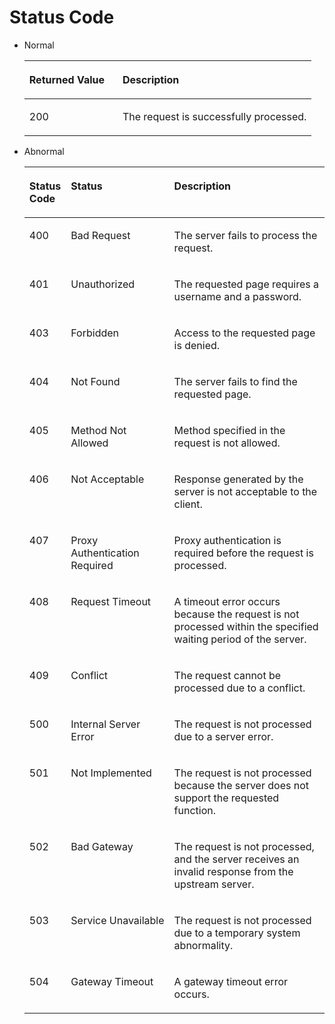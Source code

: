 # Status Code<a name="antiddos_02_0031"></a>

-   Normal

    <a name="table66326828"></a>
    <table><thead align="left"><tr id="row59571951"><th class="cellrowborder" valign="top" width="32.440000000000005%" id="mcps1.1.3.1.1"><p id="p60598694"><a name="p60598694"></a><a name="p60598694"></a>Returned Value</p>
    </th>
    <th class="cellrowborder" valign="top" width="67.56%" id="mcps1.1.3.1.2"><p id="p9547202"><a name="p9547202"></a><a name="p9547202"></a>Description</p>
    </th>
    </tr>
    </thead>
    <tbody><tr id="row35125931"><td class="cellrowborder" valign="top" width="32.440000000000005%" headers="mcps1.1.3.1.1 "><p id="p26628168"><a name="p26628168"></a><a name="p26628168"></a>200</p>
    </td>
    <td class="cellrowborder" valign="top" width="67.56%" headers="mcps1.1.3.1.2 "><p id="p9398018"><a name="p9398018"></a><a name="p9398018"></a>The request is successfully processed.</p>
    </td>
    </tr>
    </tbody>
    </table>

-   Abnormal

    <a name="table23041984"></a>
    <table><thead align="left"><tr id="row41035965"><th class="cellrowborder" valign="top" width="13.059999999999999%" id="mcps1.1.4.1.1"><p id="p3186143613114"><a name="p3186143613114"></a><a name="p3186143613114"></a>Status Code</p>
    </th>
    <th class="cellrowborder" valign="top" width="34.62%" id="mcps1.1.4.1.2"><p id="p2595014315"><a name="p2595014315"></a><a name="p2595014315"></a>Status</p>
    </th>
    <th class="cellrowborder" valign="top" width="52.32%" id="mcps1.1.4.1.3"><p id="p63313591"><a name="p63313591"></a><a name="p63313591"></a>Description</p>
    </th>
    </tr>
    </thead>
    <tbody><tr id="row28127241"><td class="cellrowborder" valign="top" width="13.059999999999999%" headers="mcps1.1.4.1.1 "><p id="p71867366312"><a name="p71867366312"></a><a name="p71867366312"></a>400</p>
    </td>
    <td class="cellrowborder" valign="top" width="34.62%" headers="mcps1.1.4.1.2 "><p id="p63714035"><a name="p63714035"></a><a name="p63714035"></a>Bad Request</p>
    </td>
    <td class="cellrowborder" valign="top" width="52.32%" headers="mcps1.1.4.1.3 "><p id="p60563230"><a name="p60563230"></a><a name="p60563230"></a>The server fails to process the request.</p>
    </td>
    </tr>
    <tr id="row8198163"><td class="cellrowborder" valign="top" width="13.059999999999999%" headers="mcps1.1.4.1.1 "><p id="p1118663620314"><a name="p1118663620314"></a><a name="p1118663620314"></a>401</p>
    </td>
    <td class="cellrowborder" valign="top" width="34.62%" headers="mcps1.1.4.1.2 "><p id="p60071490"><a name="p60071490"></a><a name="p60071490"></a>Unauthorized</p>
    </td>
    <td class="cellrowborder" valign="top" width="52.32%" headers="mcps1.1.4.1.3 "><p id="p33952517"><a name="p33952517"></a><a name="p33952517"></a>The requested page requires a username and a password.</p>
    </td>
    </tr>
    <tr id="row37137202"><td class="cellrowborder" valign="top" width="13.059999999999999%" headers="mcps1.1.4.1.1 "><p id="p218716363317"><a name="p218716363317"></a><a name="p218716363317"></a>403</p>
    </td>
    <td class="cellrowborder" valign="top" width="34.62%" headers="mcps1.1.4.1.2 "><p id="p55323375"><a name="p55323375"></a><a name="p55323375"></a>Forbidden</p>
    </td>
    <td class="cellrowborder" valign="top" width="52.32%" headers="mcps1.1.4.1.3 "><p id="p52008372"><a name="p52008372"></a><a name="p52008372"></a>Access to the requested page is denied.</p>
    </td>
    </tr>
    <tr id="row65422170"><td class="cellrowborder" valign="top" width="13.059999999999999%" headers="mcps1.1.4.1.1 "><p id="p618783653118"><a name="p618783653118"></a><a name="p618783653118"></a>404</p>
    </td>
    <td class="cellrowborder" valign="top" width="34.62%" headers="mcps1.1.4.1.2 "><p id="p64704383"><a name="p64704383"></a><a name="p64704383"></a>Not Found</p>
    </td>
    <td class="cellrowborder" valign="top" width="52.32%" headers="mcps1.1.4.1.3 "><p id="p6563648"><a name="p6563648"></a><a name="p6563648"></a>The server fails to find the requested page.</p>
    </td>
    </tr>
    <tr id="row59072839"><td class="cellrowborder" valign="top" width="13.059999999999999%" headers="mcps1.1.4.1.1 "><p id="p918793618315"><a name="p918793618315"></a><a name="p918793618315"></a>405</p>
    </td>
    <td class="cellrowborder" valign="top" width="34.62%" headers="mcps1.1.4.1.2 "><p id="p20170687"><a name="p20170687"></a><a name="p20170687"></a>Method Not Allowed</p>
    </td>
    <td class="cellrowborder" valign="top" width="52.32%" headers="mcps1.1.4.1.3 "><p id="p23212935"><a name="p23212935"></a><a name="p23212935"></a>Method specified in the request is not allowed.</p>
    </td>
    </tr>
    <tr id="row7589824"><td class="cellrowborder" valign="top" width="13.059999999999999%" headers="mcps1.1.4.1.1 "><p id="p9187203614315"><a name="p9187203614315"></a><a name="p9187203614315"></a>406</p>
    </td>
    <td class="cellrowborder" valign="top" width="34.62%" headers="mcps1.1.4.1.2 "><p id="p10796036"><a name="p10796036"></a><a name="p10796036"></a>Not Acceptable</p>
    </td>
    <td class="cellrowborder" valign="top" width="52.32%" headers="mcps1.1.4.1.3 "><p id="p2063724"><a name="p2063724"></a><a name="p2063724"></a>Response generated by the server is not acceptable to the client.</p>
    </td>
    </tr>
    <tr id="row18573521"><td class="cellrowborder" valign="top" width="13.059999999999999%" headers="mcps1.1.4.1.1 "><p id="p1187143683117"><a name="p1187143683117"></a><a name="p1187143683117"></a>407</p>
    </td>
    <td class="cellrowborder" valign="top" width="34.62%" headers="mcps1.1.4.1.2 "><p id="p28060267"><a name="p28060267"></a><a name="p28060267"></a>Proxy Authentication Required</p>
    </td>
    <td class="cellrowborder" valign="top" width="52.32%" headers="mcps1.1.4.1.3 "><p id="p58289182"><a name="p58289182"></a><a name="p58289182"></a>Proxy authentication is required before the request is processed.</p>
    </td>
    </tr>
    <tr id="row54840592"><td class="cellrowborder" valign="top" width="13.059999999999999%" headers="mcps1.1.4.1.1 "><p id="p618715361318"><a name="p618715361318"></a><a name="p618715361318"></a>408</p>
    </td>
    <td class="cellrowborder" valign="top" width="34.62%" headers="mcps1.1.4.1.2 "><p id="p12902938"><a name="p12902938"></a><a name="p12902938"></a>Request Timeout</p>
    </td>
    <td class="cellrowborder" valign="top" width="52.32%" headers="mcps1.1.4.1.3 "><p id="p38505040"><a name="p38505040"></a><a name="p38505040"></a>A timeout error occurs because the request is not processed within the specified waiting period of the server.</p>
    </td>
    </tr>
    <tr id="row11001048"><td class="cellrowborder" valign="top" width="13.059999999999999%" headers="mcps1.1.4.1.1 "><p id="p1187636203115"><a name="p1187636203115"></a><a name="p1187636203115"></a>409</p>
    </td>
    <td class="cellrowborder" valign="top" width="34.62%" headers="mcps1.1.4.1.2 "><p id="p18669692"><a name="p18669692"></a><a name="p18669692"></a>Conflict</p>
    </td>
    <td class="cellrowborder" valign="top" width="52.32%" headers="mcps1.1.4.1.3 "><p id="p35850113"><a name="p35850113"></a><a name="p35850113"></a>The request cannot be processed due to a conflict.</p>
    </td>
    </tr>
    <tr id="row54215567"><td class="cellrowborder" valign="top" width="13.059999999999999%" headers="mcps1.1.4.1.1 "><p id="p15187123683114"><a name="p15187123683114"></a><a name="p15187123683114"></a>500</p>
    </td>
    <td class="cellrowborder" valign="top" width="34.62%" headers="mcps1.1.4.1.2 "><p id="p29384840"><a name="p29384840"></a><a name="p29384840"></a>Internal Server Error</p>
    </td>
    <td class="cellrowborder" valign="top" width="52.32%" headers="mcps1.1.4.1.3 "><p id="p31361845"><a name="p31361845"></a><a name="p31361845"></a>The request is not processed due to a server error.</p>
    </td>
    </tr>
    <tr id="row13821155"><td class="cellrowborder" valign="top" width="13.059999999999999%" headers="mcps1.1.4.1.1 "><p id="p1518715369316"><a name="p1518715369316"></a><a name="p1518715369316"></a>501</p>
    </td>
    <td class="cellrowborder" valign="top" width="34.62%" headers="mcps1.1.4.1.2 "><p id="p45771770"><a name="p45771770"></a><a name="p45771770"></a>Not Implemented</p>
    </td>
    <td class="cellrowborder" valign="top" width="52.32%" headers="mcps1.1.4.1.3 "><p id="p16525881"><a name="p16525881"></a><a name="p16525881"></a>The request is not processed because the server does not support the requested function.</p>
    </td>
    </tr>
    <tr id="row14515208"><td class="cellrowborder" valign="top" width="13.059999999999999%" headers="mcps1.1.4.1.1 "><p id="p131879367319"><a name="p131879367319"></a><a name="p131879367319"></a>502</p>
    </td>
    <td class="cellrowborder" valign="top" width="34.62%" headers="mcps1.1.4.1.2 "><p id="p34881175"><a name="p34881175"></a><a name="p34881175"></a>Bad Gateway</p>
    </td>
    <td class="cellrowborder" valign="top" width="52.32%" headers="mcps1.1.4.1.3 "><p id="p6802915"><a name="p6802915"></a><a name="p6802915"></a>The request is not processed, and the server receives an invalid response from the upstream server.</p>
    </td>
    </tr>
    <tr id="row61226235"><td class="cellrowborder" valign="top" width="13.059999999999999%" headers="mcps1.1.4.1.1 "><p id="p151871736183116"><a name="p151871736183116"></a><a name="p151871736183116"></a>503</p>
    </td>
    <td class="cellrowborder" valign="top" width="34.62%" headers="mcps1.1.4.1.2 "><p id="p60377964"><a name="p60377964"></a><a name="p60377964"></a>Service Unavailable</p>
    </td>
    <td class="cellrowborder" valign="top" width="52.32%" headers="mcps1.1.4.1.3 "><p id="p58776910"><a name="p58776910"></a><a name="p58776910"></a>The request is not processed due to a temporary system abnormality.</p>
    </td>
    </tr>
    <tr id="row59230144"><td class="cellrowborder" valign="top" width="13.059999999999999%" headers="mcps1.1.4.1.1 "><p id="p161871736163115"><a name="p161871736163115"></a><a name="p161871736163115"></a>504</p>
    </td>
    <td class="cellrowborder" valign="top" width="34.62%" headers="mcps1.1.4.1.2 "><p id="p32912398"><a name="p32912398"></a><a name="p32912398"></a>Gateway Timeout</p>
    </td>
    <td class="cellrowborder" valign="top" width="52.32%" headers="mcps1.1.4.1.3 "><p id="p48658592"><a name="p48658592"></a><a name="p48658592"></a>A gateway timeout error occurs.</p>
    </td>
    </tr>
    </tbody>
    </table>


